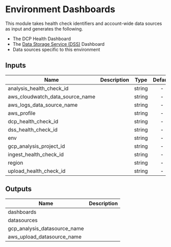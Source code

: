 # Environment Dashboards

This module takes health check identifiers and account-wide data sources as input and generates the following.

* The DCP Health Dashboard
* The [Data Storage Service (DSS)](https://github.com/HumanCellAtlas/data-store) Dashboard
* Data sources specific to this environment

<!-- START -->

## Inputs

| Name | Description | Type | Default | Required |
|------|-------------|:----:|:-----:|:-----:|
| analysis_health_check_id |  | string | - | yes |
| aws_cloudwatch_data_source_name |  | string | - | yes |
| aws_logs_data_source_name |  | string | - | yes |
| aws_profile |  | string | - | yes |
| dcp_health_check_id |  | string | - | yes |
| dss_health_check_id |  | string | - | yes |
| env |  | string | - | yes |
| gcp_analysis_project_id |  | string | - | yes |
| ingest_health_check_id |  | string | - | yes |
| region |  | string | - | yes |
| upload_health_check_id |  | string | - | yes |

## Outputs

| Name | Description |
|------|-------------|
| dashboards |  |
| datasources |  |
| gcp_analysis_datasource_name |  |
| aws_upload_datasource_name |  |

<!-- END -->

